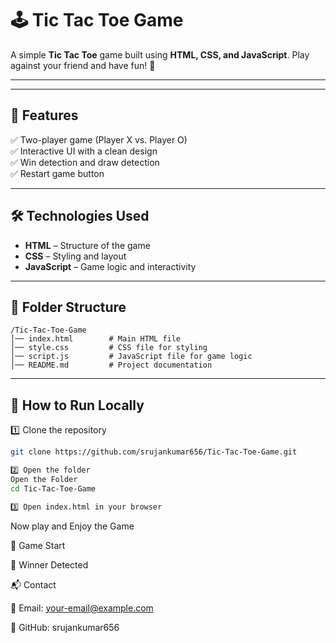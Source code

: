 # 🕹 Tic Tac Toe Game

A simple **Tic Tac Toe** game built using **HTML, CSS, and JavaScript**. Play against your friend and have fun! 🎉  

---

---

## 🚀 Features  
✅ Two-player game (Player X vs. Player O)  
✅ Interactive UI with a clean design  
✅ Win detection and draw detection  
✅ Restart game button  

---

## 🛠 Technologies Used  
- **HTML** – Structure of the game  
- **CSS** – Styling and layout  
- **JavaScript** – Game logic and interactivity  

---

## 📂 Folder Structure  
````
/Tic-Tac-Toe-Game
│── index.html        # Main HTML file
│── style.css         # CSS file for styling
│── script.js         # JavaScript file for game logic
│── README.md         # Project documentation
````


---

## 📜 How to Run Locally  
1️⃣ Clone the repository  
   ```sh
   git clone https://github.com/srujankumar656/Tic-Tac-Toe-Game.git
 
 2️⃣ Open the folder
 Open the Folder
 cd Tic-Tac-Toe-Game

3️⃣ Open index.html in your browser
```
   Now play and Enjoy the Game

🎯 Game Start

🎉 Winner Detected


📬 Contact

📧 Email: your-email@example.com

🔗 GitHub: srujankumar656
